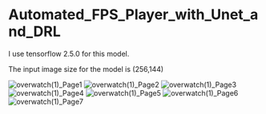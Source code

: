 # Automated_FPS_Player_with_Unet_and_DRL
I use tensorflow 2.5.0 for this model.

The input image size for the model is (256,144)

![overwatch(1)_Page1](https://user-images.githubusercontent.com/75157161/124718412-ab4c5080-df38-11eb-85ae-56e21ac93744.png)
![overwatch(1)_Page2](https://user-images.githubusercontent.com/75157161/124718472-b69f7c00-df38-11eb-9138-840a42aa1efc.png)
![overwatch(1)_Page3](https://user-images.githubusercontent.com/75157161/124718493-bbfcc680-df38-11eb-90b6-53705db366ba.png)
![overwatch(1)_Page4](https://user-images.githubusercontent.com/75157161/124718501-bdc68a00-df38-11eb-92a0-65d9cfcc079d.png)
![overwatch(1)_Page5](https://user-images.githubusercontent.com/75157161/124718507-be5f2080-df38-11eb-85b4-9036a50293bf.png)
![overwatch(1)_Page6](https://user-images.githubusercontent.com/75157161/124718513-be5f2080-df38-11eb-8017-7bd8aa6b0dcb.png)
![overwatch(1)_Page7](https://user-images.githubusercontent.com/75157161/124718515-bef7b700-df38-11eb-92e8-7c64e3845dac.png)
